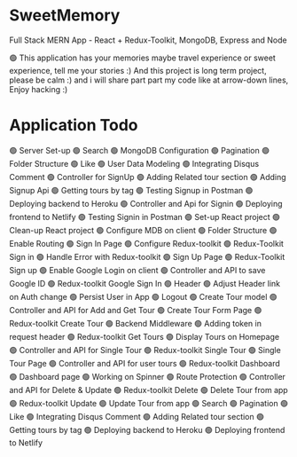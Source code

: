 # SweetMemory
Full Stack MERN App - React + Redux-Toolkit, MongoDB, Express and Node 

🟢 This application has your memories maybe travel experience or sweet experience, tell me your stories :)
And this project is long term project, please be calm :) and i will share part part my code like at arrow-down lines, Enjoy hacking :)

# Application Todo                             
                                                                                                 
🟢 Server Set-up                                          🟢 Search
🟢 MongoDB Configuration                                  🟢 Pagination
🟢 Folder Structure                                       🟢 Like
🟢 User Data Modeling                                     🟢 Integrating Disqus Comment
🟢 Controller for SignUp                                  🟢 Adding Related tour section
🟢 Adding Signup Api                                      🟢 Getting tours by tag
🟢 Testing Signup in Postman                              🟢 Deploying backend to Heroku
🟢 Controller and Api for Signin                          🟢 Deploying frontend to Netlify
🟢 Testing Signin in Postman
🟢 Set-up React project
🟢 Clean-up React project
🟢 Configure MDB on client
🟢 Folder Structure
🟢 Enable Routing
🟢 Sign In Page
🟢 Configure Redux-toolkit
🟢 Redux-Toolkit Sign in
🟢 Handle Error with Redux-toolkit
🟢 Sign Up Page
🟢 Redux-Toolkit Sign up
🟢 Enable Google Login on client
🟢 Controller and API to save Google ID
🟢 Redux-toolkit Google Sign In
🟢 Header
🟢 Adjust Header link on Auth change
🟢 Persist User in App
🟢 Logout
🟢 Create Tour model
🟢 Controller and API for Add and Get Tour
🟢 Create Tour Form Page
🟢 Redux-toolkit Create Tour
🟢  Backend Middleware
🟢 Adding token in request header
🟢 Redux-toolkit Get Tours
🟢 Display Tours on Homepage
🟢 Controller and API for Single Tour
🟢 Redux-toolkit Single Tour
🟢 Single Tour Page
🟢 Controller and API for user tours
🟢 Redux-toolkit Dashboard 
🟢 Dashboard page
🟢 Working on Spinner
🟢 Route Protection
🟢 Controller and API for Delete & Update 
🟢 Redux-toolkit Delete
🟢 Delete Tour from app
🟢 Redux-toolkit Update
🟢 Update Tour from app
🟢 Search
🟢 Pagination
🟢 Like
🟢 Integrating Disqus Comment
🟢 Adding Related tour section
🟢 Getting tours by tag
🟢 Deploying backend to Heroku
🟢 Deploying frontend to Netlify

